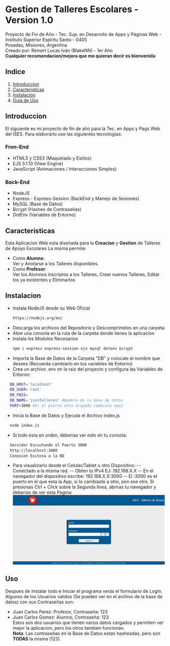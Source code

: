 # Gestion de Talleres Escolares - Version 1.0
Proyecto de Fin de Año - Tec. Sup. en Desarrollo de Apps y Páginas Web - Instituto Superior Espiritu Santo - 0405  
Posadas, Misiones, Argentina  
Creado por: Reinert Lucas Iván (BlakeNN) - 1er Año  
**Cualquier recomendacion/mejora que me quieran decir es bienvenida**

## Indice
1. [Introduccion](#Introduccion)
2. [Caracteristicas](#Caracteristicas)
3. [Instalacion](#Instalacion)
4. [Guia de Uso](#Uso)

## Introduccion
El siguiente es mi proyecto de fin de año para la Tec. en Apps y Pags Web del ISES.
Para elaborarlo use las siguientes tecnologias:
### Fron-End
- HTML5 y CSS3 (Maquetado y Estilos)
- EJS 3.1.10 (View Engine)
- JavaScript (Animaciones / Interacciones Simples)
### Back-End
- NodeJS
- Express - Express-Session (BackEnd y Manejo de Sesiones)
- MySQL (Base de Datos)
- Bcrypt (Hasheo de Contraseñas)
- DotEnv (Variables de Entorno)

## Caracteristicas
Esta Aplicacion Web esta diseñada para la **Creacion** y **Gestion** de Talleres de Apoyo Escolares
La misma permite:  
- Como **Alumno**:  
Ver y Anotarse a los Talleres disponibles.
- Como **Profesor**:  
Ver los Alumnos inscriptos a los Talleres, Crear nuevos Talleres, Editar los ya existentes y Eliminarlos

## Instalacion
- Instala NodeJS desde su Web Oficial
  ```bash
  https://nodejs.org/en/
- Descarga los archivos del Repositorio y Descomprimelos en una carpeta
- Abre una consola en la ruta de la carpeta donde tienes la aplicacion
- Instala los Modulos Necesarios  
  ```bash
  npm i express express-session ejs mysql dotenv bcrypt
- Importa la Base de Datos de la Carpeta "DB" y colocale el nombre que desees (Recuerda cambiarlo en tus variables de Entorno)
- Crea un archivo .env en la raiz del proyecto y configura las Variables de Entorno:  
```bash
  DB_HOST='localhost'
  DB_USER='root'
  DB_PASS=
  DB_NAME='isesTalleres' #Nombre de la base de datos
  PORT=3000 #Si el puerto esta ocupado cambialo aquí
```
- Inicia la Base de Datos y Ejecuta el Archivo index.js  
```bash
  node index.js
```
- Si todo esta en orden, deberias ver esto en tu consola:
```bash
  Servidor Escuchando el Puerto 3000
  http://localhost:3000
  Conexion Exitosa a la BD
```
- Para visualizarlo desde el Celular/Tablet u otro Dispositivo:
-- Conectado a la misma red.
-- Obten tu IPv4 EJ: 192.168.X.X
-- En el navegador del dispositivo escribe: 192.168.X.X:3000
-- El :3000 es el puerto en el que esta la App, si lo cambiaste a otro, pon ese otro.
Si presionas Ctrl + Click sobre la Segunda linea, abriras tu navegador y deberías de ver esta Pagina:  
![Login-Img](https://github.com/BlakeNN/Gestion-de-Talleres-Escolares/blob/c6241525745d4c061412f20e9bc8912e11d0f4b6/login.png)

## Uso
Despues de Instalar todo e Iniciar el programa verás el formulario de LogIn.
Algunos de los Usuarios validos (Se pueden ver en el archivo de la base de datos) con sus Contraseñas son:
 -  Juan Carlos Perez: Profesor, Contraseña: 123
 -  Juan Carlos Gomez: Alumno, Contraseña: 123  
Estos son dos usuarios que tienen varios datos cargados y permiten ver mejor la aplicacion, pero los otros tambien funcionan.  
**Nota**: Las contraseñas en la Base de Datos estan hasheadas, pero son **TODAS** la misma (123).

